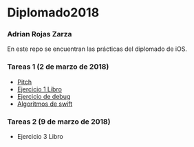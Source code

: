 # Diplomado2018

### Adrian Rojas Zarza

En este repo se encuentran las prácticas del diplomado de iOS.

### Tareas 1 (2 de marzo de 2018)
* [Pitch](https://github.com/adr1anzarza/Diplomado2018/blob/master/pitch/Connections.pdf)
* [Ejercicio 1 Libro](https://github.com/adr1anzarza/Diplomado2018/tree/master/ejerciciosApp/Quiz)
* [Ejercicio de debug]()
* [Algoritmos de swift](https://github.com/adr1anzarza/Diplomado2018/tree/master/playgrounds/swift.playground/Pages)


### Tareas 2 (9 de marzo de 2018)
* Ejercicio 3 Libro

